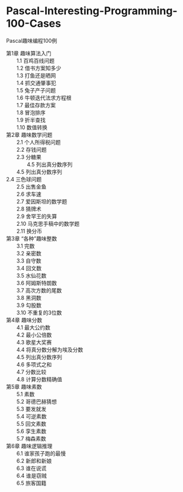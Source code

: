 # Pascal-Interesting-Programming-100-Cases
Pascal趣味编程100例 <br>

第1章 趣味算法入门 <br>
  &emsp;&emsp;1.1 百鸡百线问题 <br>
  &emsp;&emsp;1.2 借书方案知多少 <br>
  &emsp;&emsp;1.3 打鱼还是晒网 <br>
  &emsp;&emsp;1.4 抓交通肇事犯 <br>
  &emsp;&emsp;1.5 兔子产子问题 <br>
  &emsp;&emsp;1.6 牛顿迭代法求方程根 <br>
  &emsp;&emsp;1.7 最佳存款方案 <br>
  &emsp;&emsp;1.8 冒泡排序 <br>
  &emsp;&emsp;1.9 折半查找 <br>
  &emsp;&emsp;1.10 数值转换 <br>
第2章 趣味数学问题 <br>
  &emsp;&emsp;2.1 个人所得税问题 <br>
  &emsp;&emsp;2.2 存钱问题 <br>
  &emsp;&emsp;2.3 分糖果 <br>
  &emsp;&emsp;&emsp;&emsp;4.5 列出真分数序列 <br>&emsp;&emsp;4.5 列出真分数序列 <br>2.4 三色球问题 <br>
  &emsp;&emsp;2.5 出售金鱼 <br>
  &emsp;&emsp;2.6 求车速 <br>
  &emsp;&emsp;2.7 爱因斯坦的数学题 <br>
  &emsp;&emsp;2.8 猜牌术 <br>
  &emsp;&emsp;2.9 舍罕王的失算 <br>
  &emsp;&emsp;2.10 马克思手稿中的数学题 <br>
  &emsp;&emsp;2.11 换分币 <br>
第3章 “各种”趣味整数 <br>
  &emsp;&emsp;3.1 完数 <br>
  &emsp;&emsp;3.2 亲密数 <br>
  &emsp;&emsp;3.3 自守数 <br>
  &emsp;&emsp;3.4 回文数 <br>
  &emsp;&emsp;3.5 水仙花数 <br>
  &emsp;&emsp;3.6 阿姆斯特朗数 <br>
  &emsp;&emsp;3.7 高次方数的尾数 <br>
  &emsp;&emsp;3.8 黑洞数 <br>
  &emsp;&emsp;3.9 勾股数 <br>
  &emsp;&emsp;3.10 不重复的3位数 <br>
第4章 趣味分数 <br>
  &emsp;&emsp;4.1 最大公约数 <br>
  &emsp;&emsp;4.2 最小公倍数 <br>
  &emsp;&emsp;4.3 歌星大奖赛 <br>
  &emsp;&emsp;4.4 将真分数分解为埃及分数 <br>
  &emsp;&emsp;4.5 列出真分数序列 <br>
  &emsp;&emsp;4.6 多项式之和 <br>
  &emsp;&emsp;4.7 分数比较 <br>
  &emsp;&emsp;4.8 计算分数精确值 <br>
第5章 趣味素数 <br>
  &emsp;&emsp;5.1 素数 <br>
  &emsp;&emsp;5.2 哥德巴赫猜想 <br>
  &emsp;&emsp;5.3 要发就发 <br>
  &emsp;&emsp;5.4 可逆素数 <br>
  &emsp;&emsp;5.5 回文素数 <br>
  &emsp;&emsp;5.6 孪生素数 <br>
  &emsp;&emsp;5.7 梅森素数 <br>
第6章 趣味逻辑推理  <br>
  &emsp;&emsp;6.1 谁家孩子跑的最慢 <br>
  &emsp;&emsp;6.2 新郎和新娘 <br>
  &emsp;&emsp;6.3 谁在说谎 <br>
  &emsp;&emsp;6.4 谁是窃贼 <br>
  &emsp;&emsp;6.5 旅客国籍 <br>
